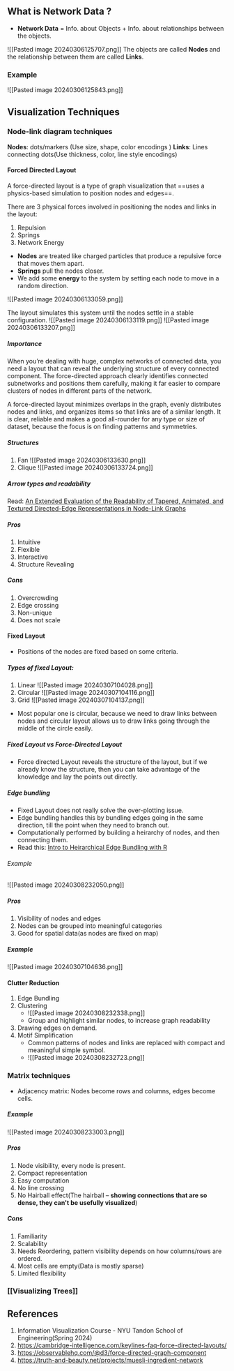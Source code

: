 ---
---

## What is Network Data ?
- **Network Data** = Info. about Objects + Info. about relationships between the objects.

![[Pasted image 20240306125707.png]]
The objects are called **Nodes** and the relationship between them are called **Links**.

### Example

![[Pasted image 20240306125843.png]]

## Visualization Techniques

### Node-link diagram techniques
**Nodes**: dots/markers (Use size, shape, color encodings )
**Links**: Lines connecting dots(Use thickness, color, line style encodings)
#### Forced Directed Layout
A force-directed layout is a type of graph visualization that ==uses a physics-based simulation to position nodes and edges==.

There are 3 physical forces involved in positioning the nodes and links in the layout:

1. Repulsion
2. Springs
3. Network Energy

- **Nodes** are treated like charged particles that produce a repulsive force that moves them apart.
- **Springs** pull the nodes closer.
- We add some **energy** to the system by setting each node to move in a random direction.

![[Pasted image 20240306133059.png]]

The layout simulates this system until the nodes settle in a stable configuration.
![[Pasted image 20240306133119.png]]
![[Pasted image 20240306133207.png]]
##### Importance
When you’re dealing with huge, complex networks of connected data, you need a layout that can reveal the underlying structure of every connected component. The force-directed approach clearly identifies connected subnetworks and positions them carefully, making it far easier to compare clusters of nodes in different parts of the network.

A force-directed layout minimizes overlaps in the graph, evenly distributes nodes and links, and organizes items so that links are of a similar length. It is clear, reliable and makes a good all-rounder for any type or size of dataset, because the focus is on finding patterns and symmetries.

##### Structures
1. Fan
 ![[Pasted image 20240306133630.png]]
2. Clique
![[Pasted image 20240306133724.png]]

##### Arrow types and readability
Read: [An Extended Evaluation of the Readability of Tapered, Animated, and Textured Directed-Edge Representations in Node-Link Graphs](https://www.researchgate.net/publication/221536322_An_Extended_Evaluation_of_the_Readability_of_Tapered_Animated_and_Textured_Directed-Edge_Representations_in_Node-Link_Graphs)

##### Pros 
1. Intuitive
2. Flexible
3. Interactive
4. Structure Revealing
##### Cons
1. Overcrowding
2. Edge crossing
3. Non-unique
4. Does not scale

#### Fixed Layout
- Positions of the nodes are fixed based on some criteria. 
##### Types of fixed Layout:
1. Linear
![[Pasted image 20240307104028.png]]
2. Circular
![[Pasted image 20240307104116.png]]
3. Grid
![[Pasted image 20240307104137.png]]
- Most popular one is circular, because we need to draw links between nodes and circular layout allows us to draw links going through the middle of the circle easily.

##### Fixed Layout vs Force-Directed Layout
- Force directed Layout reveals the structure of the layout, but if we already know the structure, then you can take advantage of the knowledge and lay the points out directly.

##### Edge bundling
- Fixed Layout does not really solve the over-plotting issue. 
- Edge bundling handles this by bundling edges going in the same direction, till the point when they need to branch out.
- Computationally performed by building a heirarchy of nodes, and then connecting them. 
- Read this: [Intro to Heirarchical Edge Bundling with R](https://r-graph-gallery.com/309-intro-to-hierarchical-edge-bundling)
###### Example
![[Pasted image 20240308232050.png]]


##### Pros
1. Visibility of nodes and edges
2. Nodes can be grouped into meaningful categories
3. Good for spatial data(as nodes are fixed on map)

##### Example
![[Pasted image 20240307104636.png]]
#### Clutter Reduction
 1. Edge Bundling
 2. Clustering
	-  ![[Pasted image 20240308232338.png]]
	- Group and highlight similar nodes, to increase graph readability
3. Drawing edges on demand. 
4. Motif Simplification
	- Common patterns of nodes and links are replaced with compact and meaningful simple symbol.
	- ![[Pasted image 20240308232723.png]]
	

### Matrix techniques
- Adjacency matrix: Nodes become rows and columns, edges become cells.

##### Example
![[Pasted image 20240308233003.png]]

##### Pros
1. Node visibility, every node is present.
2. Compact representation
3. Easy computation
4. No line crossing
5. No Hairball effect(The hairball – **showing connections that are so dense, they can't be usefully visualized**)
##### Cons
1. Familiarity
2. Scalability
3. Needs Reordering, pattern visibility depends on how columns/rows are ordered.
4. Most cells are empty(Data is mostly sparse)
5. Limited flexibility

### [[Visualizing Trees]]

## References
1. Information Visualization Course - NYU Tandon School of Engineering(Spring 2024)
2. https://cambridge-intelligence.com/keylines-faq-force-directed-layouts/
3. https://observablehq.com/@d3/force-directed-graph-component
4. https://truth-and-beauty.net/projects/muesli-ingredient-network 